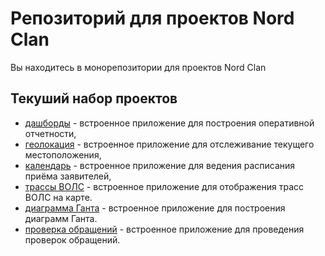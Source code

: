 # Репозиторий для проектов Nord Clan
Вы находитесь в монорепозитории для проектов Nord Clan

## Текуший набор проектов
- [дашборды](dashboards) - встроенное приложение для построения оперативной отчетности,
- [геолокация](geolocation) - встроенное приложение для отслеживание текущего местоположения,
- [календарь](calendar) - встроенное приложение для ведения расписания приёма заявителей, 
- [трассы ВОЛС](inventory) - встроенное приложение для отображения трасс ВОЛС на карте.
- [диаграмма Ганта](gantt) - встроенное приложение для построения диаграмм Ганта.
- [проверка обращений](verification) - встроенное приложение для проведения проверок обращений.